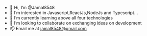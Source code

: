 - 👋 Hi, I’m @Jamal8548
- 👀 I’m interested in Javascript,ReactJs,NodeJs and Typescript...
- 🌱 I’m currently learning above all four technologies
- 💞️ I’m looking to collaborate on exchanging ideas on development
- 📫 Email me at jamal8548@gmail.com

<!---
Jamal8548/Jamal8548 is a ✨ special ✨ repository because its `README.md` (this file) appears on your GitHub profile.
You can click the Preview link to take a look at your changes.
--->
